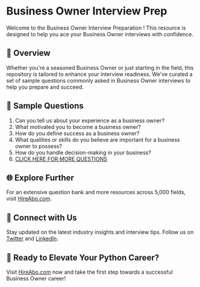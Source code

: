 # Business Owner Interview Prep

Welcome to the Business Owner Interview Preparation ! This resource is designed to help you ace your Business Owner interviews with confidence.

## 🚀 Overview

Whether you're a seasoned Business Owner or just starting in the field, this repository is tailored to enhance your interview readiness. We've curated a set of sample questions commonly asked in Business Owner interviews to help you prepare and succeed.

## 📝 Sample Questions

1. Can you tell us about your experience as a business owner?
2. What motivated you to become a business owner?
3. How do you define success as a business owner?
4. What qualities or skills do you believe are important for a business owner to possess?
5. How do you handle decision-making in your business?
6. [CLICK HERE FOR MORE QUESTIONS](https://hireabo.com/job/1_4_4/Business%20Owner)

## 🌐 Explore Further

For an extensive question bank and more resources across 5,000 fields, visit [HireAbo.com](https://www.hireabo.com).

## 📱 Connect with Us

Stay updated on the latest industry insights and interview tips. Follow us on [Twitter](https://twitter.com/hireabo) and [LinkedIn](https://www.linkedin.com/in/hire-abo-3609972a8/).

## 🚀 Ready to Elevate Your Python Career?

Visit [HireAbo.com](https://www.hireabo.com) now and take the first step towards a successful Business Owner career!